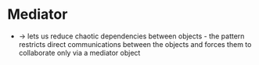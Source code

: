 
# Mediator
* -> lets us reduce chaotic dependencies between objects - the pattern restricts direct communications between the objects and forces them to collaborate only via a mediator object

## 
